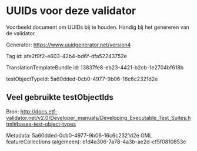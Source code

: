 # UUIDs voor deze validator
Voorbeeld document om UUIDs bij te houden. Handig bij het genereren van de validator.

Generator: https://www.uuidgenerator.net/version4

Tag id: afe2f9f2-e603-42b4-bd6f-dfa52243752e

TranslationTemplateBundle id: 13837fe8-eb23-4421-b2cb-1e2704bf618b

testObjectTypeId: 5a60dded-0cb0-4977-9b06-16c6c2321d2e


## Veel gebruikte testObjectIds
Bron: http://docs.etf-validator.net/v2.0/Developer_manuals/Developing_Executable_Test_Suites.html#basex-test-object-types

Metadata: 5a60dded-0cb0-4977-9b06-16c6c2321d2e
GML featureCollections (algemeen): e1d4a306-7a78-4a3b-ae2d-cf5f0810853e

